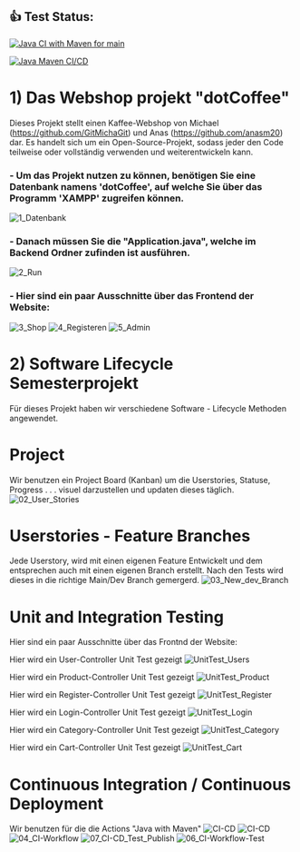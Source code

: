 ## 👍 Test Status:

[![Java CI with Maven for main](https://github.com/anasm20/Software_Lifecycle_Semesterprojekt/actions/workflows/maven_main.yml/badge.svg)](https://github.com/anasm20/Software_Lifecycle_Semesterprojekt/actions/workflows/maven_main.yml)

[![Java Maven CI/CD](https://github.com/anasm20/Software_Lifecycle_Semesterprojekt/actions/workflows/maven-test-publish.yml/badge.svg)](https://github.com/anasm20/Software_Lifecycle_Semesterprojekt/actions/workflows/maven-test-publish.yml)


# 1) Das Webshop projekt "dotCoffee"
Dieses Projekt stellt einen Kaffee-Webshop von Michael (https://github.com/GitMichaGit) und Anas (https://github.com/anasm20) dar. 
Es handelt sich um ein Open-Source-Projekt, sodass jeder den Code teilweise oder vollständig verwenden und weiterentwickeln kann.

### - Um das Projekt nutzen zu können, benötigen Sie eine Datenbank namens 'dotCoffee', auf welche Sie über das Programm 'XAMPP' zugreifen können.
![1_Datenbank](https://github.com/anasm20/Software_Lifecycle_Semesterprojekt/assets/112882511/4940a221-aa1d-430a-9a7e-f6486e45faeb)


### - Danach müssen Sie die "Application.java", welche im Backend Ordner zufinden ist ausführen.
![2_Run](https://github.com/anasm20/Software_Lifecycle_Semesterprojekt/assets/122538784/18b17f73-e759-4425-ac6c-ae4571d5743f)



### - Hier sind ein paar Ausschnitte über das Frontend der Website:
![3_Shop](https://github.com/anasm20/Software_Lifecycle_Semesterprojekt/assets/122538784/8f58abd7-8210-45d9-8db0-a8c08b1225f3)
![4_Registeren](https://github.com/anasm20/Software_Lifecycle_Semesterprojekt/assets/122538784/3153175e-c813-44d7-b8ad-2df739c16b7e)
![5_Admin](https://github.com/anasm20/Software_Lifecycle_Semesterprojekt/assets/122538784/f4e378fc-7241-45eb-81b6-409f88b6f3d3)

# 2) Software Lifecycle Semesterprojekt
Für dieses Projekt haben wir verschiedene Software - Lifecycle Methoden angewendet.
# Project
Wir benutzen ein Project Board (Kanban) um die Userstories, Statuse, Progress . . . visuel darzustellen und updaten dieses täglich.
![02_User_Stories](https://github.com/anasm20/Software_Lifecycle_Semesterprojekt/assets/122538784/69cb6ae3-6a2d-4a98-8357-d43c0eae73b5)
# Userstories - Feature Branches
Jede Userstory, wird mit einen eigenen Feature Entwickelt und dem entsprechen auch mit einen eigenen Branch erstellt. Nach den Tests wird dieses in die richtige Main/Dev Branch gemergerd.
![03_New_dev_Branch](https://github.com/anasm20/Software_Lifecycle_Semesterprojekt/assets/122538784/2fc5d6de-ebd1-473a-b989-7d4b6a43b974)
# Unit and Integration Testing

Hier sind ein paar Ausschnitte über das Frontnd der Website:

Hier wird ein User-Controller Unit Test gezeigt
![UnitTest_Users](https://github.com/anasm20/Software_Lifecycle_Semesterprojekt/assets/122538784/a5925513-c489-45e1-8131-5d39a839056b)


Hier wird ein Product-Controller Unit Test gezeigt
![UnitTest_Product](https://github.com/anasm20/Software_Lifecycle_Semesterprojekt/assets/122538784/658b999d-fb75-40a9-b862-2a48920b6837)


Hier wird ein Register-Controller Unit Test gezeigt
![UnitTest_Register](https://github.com/anasm20/Software_Lifecycle_Semesterprojekt/assets/122538784/0d99fa4a-9f78-4931-8184-c218e9c3a671)


Hier wird ein Login-Controller Unit Test gezeigt
![UnitTest_Login](https://github.com/anasm20/Software_Lifecycle_Semesterprojekt/assets/122538784/d7d10eb1-ac4b-4834-a23e-974e6f67b9fb)


Hier wird ein Category-Controller Unit Test gezeigt
![UnitTest_Category](https://github.com/anasm20/Software_Lifecycle_Semesterprojekt/assets/122538784/1689e953-03b9-44d6-8082-5517be435f0e)


Hier wird ein Cart-Controller Unit Test gezeigt
![UnitTest_Cart](https://github.com/anasm20/Software_Lifecycle_Semesterprojekt/assets/122538784/3e982f2d-e275-4222-9723-a600c999c42a)



# Continuous Integration / Continuous Deployment
Wir benutzen für die die Actions "Java with Maven"
![CI-CD](https://github.com/anasm20/Software_Lifecycle_Semesterprojekt/assets/122538784/e385d4a0-bae1-4757-ae36-668f707668e2)
![CI-CD](https://github.com/anasm20/Software_Lifecycle_Semesterprojekt/assets/112882511/217c24e3-dcb8-4d54-943b-5b359334caea)
![04_CI-Workflow](https://github.com/anasm20/Software_Lifecycle_Semesterprojekt/assets/122538784/d524a936-b7be-4f94-8618-69f7612bc837)
![07_CI-CD_Test_Publish](https://github.com/anasm20/Software_Lifecycle_Semesterprojekt/assets/122538784/ae527dd7-2449-4f58-8a5a-027a19ddc6f2)
![06_CI-Workflow-Test](https://github.com/anasm20/Software_Lifecycle_Semesterprojekt/assets/122538784/e2b4c13b-b03f-46f4-b085-230efd871f00)
